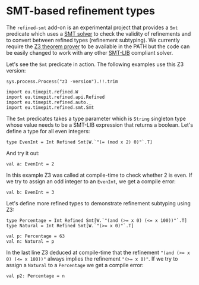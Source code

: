 # SMT-based refinement types

The `refined-smt` add-on is an experimental project that provides a
`Smt` predicate which uses a [SMT solver][SMT] to check the validity
of refinements and to convert between refined types (refinement
subtyping). We currently require the [Z3 theorem prover][Z3] to be
available in the PATH but the code can be easily changed to work with
any other [SMT-LIB][SMT-LIB] compliant solver.

Let's see the `Smt` predicate in action. The following examples use
this Z3 version:
```tut
sys.process.Process("z3 -version").!!.trim
```

```tut:silent
import eu.timepit.refined.W
import eu.timepit.refined.api.Refined
import eu.timepit.refined.auto._
import eu.timepit.refined.smt.Smt
```

The `Smt` predicates takes a type parameter which is `String` singleton
type whose value needs to be a SMT-LIB expression that returns a boolean.
Let's define a type for all even integers:
```tut
type EvenInt = Int Refined Smt[W.`"(= (mod x 2) 0)"`.T]
```
And try it out:
```tut
val a: EvenInt = 2
```
In this example Z3 was called at compile-time to check whether 2 is even.
If we try to assign an odd integer to an `EvenInt`, we get a compile error:
```tut:fail
val b: EvenInt = 3
```

Let's define more refined types to demonstrate refinement subtyping
using Z3:
```tut
type Percentage = Int Refined Smt[W.`"(and (>= x 0) (<= x 100))"`.T]
type Natural = Int Refined Smt[W.`"(>= x 0)"`.T]

val p: Percentage = 63
val n: Natural = p
```
In the last line Z3 deduced at compile-time that the refinement
`"(and (>= x 0) (<= x 100))"` always implies the refinement `"(>= x 0)"`.
If we try to assign a `Natural` to a `Percentage` we get a compile error:
```tut:fail
val p2: Percentage = n
```

[dependent-type]: https://en.wikipedia.org/wiki/Dependent_type
[provided-predicates]: https://github.com/fthomas/refined#provided-predicates
[SMT]: https://en.wikipedia.org/wiki/Satisfiability_modulo_theories
[SMT-LIB]: http://smtlib.cs.uiowa.edu/language.shtml
[Z3]: https://github.com/Z3Prover/z3
